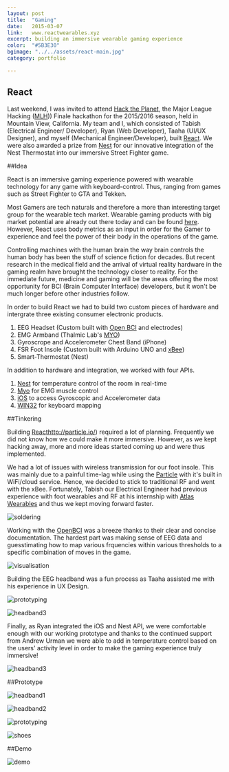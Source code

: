 ```yaml
---
layout: post
title:  "Gaming"
date:   2015-03-07
link:   www.reactwearables.xyz
excerpt: building an immersive wearable gaming experience
color:  "#5B3E30"
bgimage: "../../assets/react-main.jpg"
category: portfolio

---
```


## React 

Last weekend, I was invited to attend [Hack the Planet](http://hacktheplanet.mlh.io/), the Major League Hacking ([MLH](https://mlh.io/))) Finale hackathon for the 2015/2016 season, held in Mountain View, California. My team and I, which consisted of Tabish (Electrical Engineer/ Developer), Ryan (Web Developer), Taaha (UI/UX Designer), and myself (Mechanical Engineer/Developer), built [React](https://reactwearables.xyz//). We were also awarded a prize from [Nest](https://nest.com/) for our innovative integration of the Nest Thermostat into our immersive Street Fighter game.

##Idea

React is an immersive gaming experience powered with wearable technology for any game with keyboard-control. Thus, ranging from games such as Street Fighter to GTA and Tekken.

Most Gamers are tech naturals and therefore a more than interesting target group for the wearable tech market. Wearable gaming products with big market potential are already out there today and can be found [here](https://www.wearable-technologies.com/2015/03/new-devices-for-gaming/). However, React uses body metrics as an input in order for the Gamer to experience and feel the power of their body in the operations of the game.

Controlling machines with the human brain the way brain controls the human body has been the stuff of science fiction for decades. But recent research in the medical field and the arrival of virtual reality hardware in the gaming realm have brought the technology closer to reality. For the immediate future, medicine and gaming will be the areas offering the most opportunity for BCI (Brain Computer Interface) developers, but it won't be much longer before other industries follow.

In order to build React we had to build two custom pieces of hardware and intergrate three existing consumer electronic products.

1. EEG Headset (Custom built with [Open BCI](http://www.openbci.com/) and electrodes)
2. EMG Armband (Thalmic Lab's [MYO](https://www.myo.com/))
3. Gyroscrope and Accelerometer Chest Band (iPhone)
4. FSR Foot Insole (Custom built with Arduino UNO and [xBee]())
5. Smart-Thermostat (Nest)

In addition to hardware and integration, we worked with four APIs. 

1. [Nest](https://nest.com/) for temperature control of the room in real-time
2. [Myo](https://www.myo.com/) for EMG muscle control 
3. [iOS](https://developer.apple.com/ios/) to access Gyroscopic and Accelerometer data
4. [WIN32](https://msdn.microsoft.com/en-us/library/windows/desktop/ff818516) for keyboard mapping

##Tinkering

Building [React](https://reactwearables.xyz//)http://particle.io/) required a lot of planning. Frequently we did not know how we could make it more immersive. However, as we kept hacking away, more and more ideas started coming up and were thus implemented.

We had a lot of issues with wireless transmission for our foot insole. This was mainly due to a painful time-lag while using the [Particle](http://particle.io/) with it's built in WiFi/cloud service. Hence, we decided to stick to traditional RF and went with the xBee. Fortunately, Tabish our Electrical Engineer had previous experience with foot wearables and RF at his internship with [Atlas Wearables](https://www.atlaswearables.com/) and thus we kept moving forward faster.

![soldering](/assets/react-soldering.jpg)

Working with the [OpenBCI](http://www.openbci.com/) was a breeze thanks to their clear and concise documentation. The hardest part was making sense of EEG data and guesstimating how to map various frquencies within various thresholds to a specific combination of moves in the game.

![visualisation](/assets/react-eegvisual.jpg)

Building the EEG headband was a fun process as Taaha assisted me with his experience in UX Design.

![prototyping](/assets/react-prototyping.jpg)

![headband3](/assets/react-headband3.jpg)

Finally, as Ryan integrated the iOS and Nest API, we were comfortable enough with our working prototype and thanks to the continued support from Andrew Urman we were able to add in temperature control based on the users' activity level in order to make the gaming experience truly immersive!

![headband3](/assets/react-nest.jpg)


##Prototype


![headband1](/assets/react-headband1.jpg)

![headband2](/assets/react-headband2.jpg)

![prototyping](/assets/react-insoles.jpg)

![shoes](/assets/react-shoes.jpg)


##Demo

![demo](/assets/react-demo.jpg)